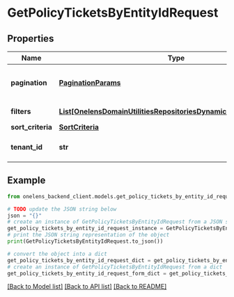 # GetPolicyTicketsByEntityIdRequest


## Properties

Name | Type | Description | Notes
------------ | ------------- | ------------- | -------------
**pagination** | [**PaginationParams**](PaginationParams.md) | Pagination parameters for the request. | [optional] 
**filters** | [**List[OnelensDomainUtilitiesRepositoriesDynamicFiltersFilterCriteria]**](OnelensDomainUtilitiesRepositoriesDynamicFiltersFilterCriteria.md) | Filters to be applied | 
**sort_criteria** | [**SortCriteria**](SortCriteria.md) |  | [optional] 
**tenant_id** | **str** | The unique identifier of the tenant | 

## Example

```python
from onelens_backend_client.models.get_policy_tickets_by_entity_id_request import GetPolicyTicketsByEntityIdRequest

# TODO update the JSON string below
json = "{}"
# create an instance of GetPolicyTicketsByEntityIdRequest from a JSON string
get_policy_tickets_by_entity_id_request_instance = GetPolicyTicketsByEntityIdRequest.from_json(json)
# print the JSON string representation of the object
print(GetPolicyTicketsByEntityIdRequest.to_json())

# convert the object into a dict
get_policy_tickets_by_entity_id_request_dict = get_policy_tickets_by_entity_id_request_instance.to_dict()
# create an instance of GetPolicyTicketsByEntityIdRequest from a dict
get_policy_tickets_by_entity_id_request_form_dict = get_policy_tickets_by_entity_id_request.from_dict(get_policy_tickets_by_entity_id_request_dict)
```
[[Back to Model list]](../README.md#documentation-for-models) [[Back to API list]](../README.md#documentation-for-api-endpoints) [[Back to README]](../README.md)


